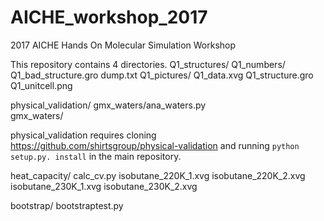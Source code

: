 # AICHE_workshop_2017
2017 AICHE Hands On Molecular Simulation Workshop

This repository contains 4 directories.
Q1_structures/
    Q1_numbers/
        Q1_bad_structure.gro
	dump.txt
    Q1_pictures/
	Q1_data.xvg
        Q1_structure.gro
        Q1_unitcell.png

physical_validation/
	gmx_waters/ana_waters.py  
	gmx_waters/

physical_validation requires cloning https://github.com/shirtsgroup/physical-validation and running `python setup.py. install` in the main repository.

heat_capacity/
    calc_cv.py
    isobutane_220K_1.xvg
    isobutane_220K_2.xvg
    isobutane_230K_1.xvg
    isobutane_230K_2.xvg

bootstrap/
    bootstraptest.py	
